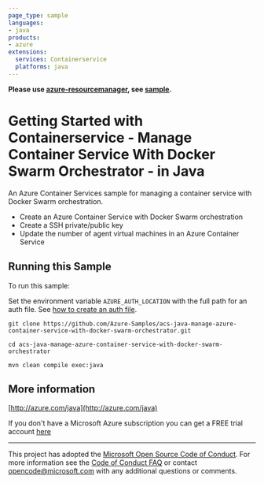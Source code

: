 ```yaml
---
page_type: sample
languages:
- java
products:
- azure
extensions:
  services: Containerservice
  platforms: java
---
```


**Please use [azure-resourcemanager](https://aka.ms/azsdk/java/mgmt), see [sample](https://github.com/azure-samples/aks-java-deploy-image-from-acr-to-kubernetes/).**

# Getting Started with Containerservice - Manage Container Service With Docker Swarm Orchestrator - in Java #


  An Azure Container Services sample for managing a container service with Docker Swarm orchestration.
   - Create an Azure Container Service with Docker Swarm orchestration
   - Create a SSH private/public key
   - Update the number of agent virtual machines in an Azure Container Service
 

## Running this Sample ##

To run this sample:

Set the environment variable `AZURE_AUTH_LOCATION` with the full path for an auth file. See [how to create an auth file](https://github.com/Azure/azure-libraries-for-java/blob/master/AUTH.md).

    git clone https://github.com/Azure-Samples/acs-java-manage-azure-container-service-with-docker-swarm-orchestrator.git

    cd acs-java-manage-azure-container-service-with-docker-swarm-orchestrator

    mvn clean compile exec:java

## More information ##

[http://azure.com/java](http://azure.com/java)

If you don't have a Microsoft Azure subscription you can get a FREE trial account [here](http://go.microsoft.com/fwlink/?LinkId=330212)

---

This project has adopted the [Microsoft Open Source Code of Conduct](https://opensource.microsoft.com/codeofconduct/). For more information see the [Code of Conduct FAQ](https://opensource.microsoft.com/codeofconduct/faq/) or contact [opencode@microsoft.com](mailto:opencode@microsoft.com) with any additional questions or comments.
